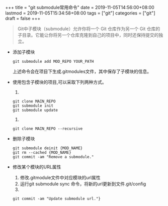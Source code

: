 +++
title = "git submodule常用命令"
date = 2019-11-05T14:56:00+08:00
lastmod = 2019-11-05T15:34:58+08:00
tags = ["git"]
categories = ["git"]
draft = false
+++

> Git中子模块（submodule）允许你将一个 Git 仓库作为另一个 Git 仓库的子目录。它能让你将另一个仓库克隆到自己的项目中，同时还保持提交的独立。

-   添加子模块

    ```nil
    git submodule add MOD_REPO YOUR_PATH
    ```

    上述命令会在项目下生成.gitmodules文件，其中保存了子模块的信息。
-   使用包含子模块的项目,可以采取下列两种方式。

    1.

    <!--listend-->

    ```shell
    git clone MAIN_REPO
    git submodule init
    git submodule update
    ```

    1.

    <!--listend-->

    ```shell
    git clone MAIN_REPO --recursive
    ```
-   删除子模块

    ```shell
    git submodule deinit {MOD_NAME}
    git rm --cached {MOD_NAME}
    git commit -am "Remove a submodule."
    ```
-   修改某个模块的URL属性

    1.  修改.gitmodule文件中对应模块的url属性
    2.  运行git submodule sync 命令，将新的url更新到文件.git/config
    3.

    <!--listend-->

    ```shell
    git commit -am "Update submodule url."}
    ```